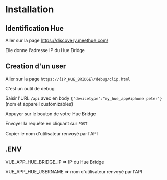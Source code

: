 # Installation

## Identification Hue
Aller sur la page https://discovery.meethue.com/

Elle donne l'adresse IP du Hue Bridge

## Creation d'un user
Aller sur la page `https://{IP_HUE_BRIDGE}/debug/clip.html`

C'est un outil de debug

Saisir l'URL `/api` avec en body `{"devicetype":"my_hue_app#iphone peter"}` (nom et appareil customizables)

Appuyer sur le bouton de votre Hue Bridge

Envoyer la requête en cliquant sur `POST`

Copier le nom d'utilisateur renvoyé par l'API


## .ENV
VUE_APP_HUE_BRIDGE_IP => IP du Hue Bridge

VUE_APP_HUE_USERNAME => nom d'utilisateur renvoyé par l'API
